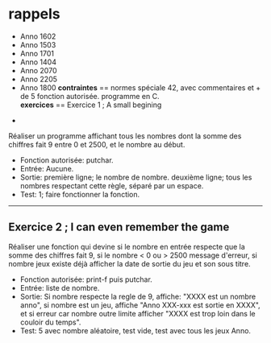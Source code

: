 **rappels**
==


* Anno 1602
* Anno 1503
* Anno 1701
* Anno 1404
* Anno 2070
* Anno 2205
* Anno 1800
**contraintes**
==
normes spéciale 42, avec commentaires et + de 5 fonction autorisée. programme en C.  
**exercices**
==
Exercice 1 ; A small begining
-
Réaliser un programme affichant tous les nombres dont la somme des chiffres fait 9 entre 0 et 2500, et le nombre au début.

* Fonction autorisée: putchar.
* Entrée: Aucune.
* Sortie: première ligne; le nombre de nombre. deuxième ligne; tous les nombres respectant cette règle, séparé par un espace.
* Test: 1; faire fonctionner la fonction.
***
Exercice 2 ; I can even remember the game
-
Réaliser une fonction qui devine si le nombre en entrée respecte que la somme des chiffres fait 9, si le nombre < 0 ou > 2500 message d'erreur, si nombre jeux existe déjà afficher la date de sortie du jeu et son sous titre.

* Fonction autorisée: print-f puis putchar.
* Entrée: liste de nombre.
* Sortie: Si nombre respecte la regle de 9, affiche: "XXXX est un nombre anno", si nombre est un jeu, affiche "Anno XXX-xxx est sortie en XXXX", et si erreur car nombre outre limite afficher "XXXX est trop loin dans le couloir du temps".
* Test: 5 avec nombre aléatoire, test vide, test avec tous les jeux Anno.
